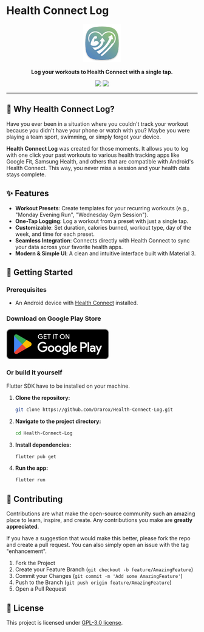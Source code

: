 # Health Connect Log

<p align="center">
  <img src="android/app/src/main/res/mipmap-xxxhdpi/ic_launcher.png" alt="App Logo" width="100"/>
</p>

<p align="center">
  <strong>Log your workouts to Health Connect with a single tap.</strong>
</p>

<p align="center">
  <a href="https://github.com/Drarox/Health-Connect-Log/issues"><img src="https://img.shields.io/github/issues/Drarox/Health-Connect-Log?style=social&logo=github"></a>
  <a href="https://github.com/Drarox/Health-Connect-Log/pulls"><img src="https://img.shields.io/github/issues-pr/Drarox/Health-Connect-Log?style=social&logo=github""></a>
</p>

---

## 🤔 Why Health Connect Log?

Have you ever been in a situation where you couldn't track your workout because you didn't have your phone or watch with you? Maybe you were playing a team sport, swimming, or simply forgot your device.

**Health Connect Log** was created for those moments. It allows you to log with one click your past workouts to various health tracking apps like Google Fit, Samsung Health, and others that are compatible with Android's Health Connect. This way, you never miss a session and your health data stays complete.

## ✨ Features

*   **Workout Presets**: Create templates for your recurring workouts (e.g., "Monday Evening Run", "Wednesday Gym Session").
*   **One-Tap Logging**: Log a workout from a preset with just a single tap.
*   **Customizable**: Set duration, calories burned, workout type, day of the week, and time for each preset.
*   **Seamless Integration**: Connects directly with Health Connect to sync your data across your favorite health apps.
*   **Modern & Simple UI**: A clean and intuitive interface built with Material 3.


## 🚀 Getting Started

### Prerequisites

*   An Android device with [Health Connect](https://play.google.com/store/apps/details?id=com.google.android.apps.healthdata) installed.

### Download on Google Play Store

[![GooglePlay](docs/images/GooglePlay.png)](https://play.google.com/store/apps/details?id=com.healthconnectlog.health_connect_log)

### Or build it yourself
Flutter SDK have to be installed on your machine.

1.  **Clone the repository:**
    ```bash
    git clone https://github.com/Drarox/Health-Connect-Log.git
    ```
2.  **Navigate to the project directory:**
    ```bash
    cd Health-Connect-Log
    ```
3.  **Install dependencies:**
    ```bash
    flutter pub get
    ```
4.  **Run the app:**
    ```bash
    flutter run
    ```

## 🤝 Contributing

Contributions are what make the open-source community such an amazing place to learn, inspire, and create. Any contributions you make are **greatly appreciated**.

If you have a suggestion that would make this better, please fork the repo and create a pull request. You can also simply open an issue with the tag "enhancement".

1.  Fork the Project
2.  Create your Feature Branch (`git checkout -b feature/AmazingFeature`)
3.  Commit your Changes (`git commit -m 'Add some AmazingFeature'`)
4.  Push to the Branch (`git push origin feature/AmazingFeature`)
5.  Open a Pull Request


## 📄 License

This project is licensed under [GPL-3.0 license](https://github.com/Drarox/Health-Connect-Log/blob/master/LICENSE).